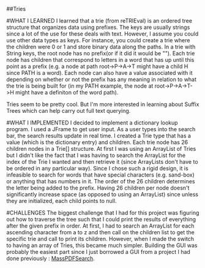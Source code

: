 ##Tries

#WHAT I LEARNED
I learned that a trie (from reTRIEval) is an ordered tree structure that organizes data using prefixes. The keys are usually strings since a lot of the use for these deals with text. However, I assume you could use other data types as keys. For instance, you could create a trie where the children were 0 or 1 and store binary data along the paths. In a trie with String keys, the root node has no prefix(or if it did it would be ""). Each trie node has children that correspond to letters in a word that has up until this point as a prefix (e.g. a node at path root->P->A->T might have a child H since PATH is a word). Each node can also have a value associated with it depending on whether or not the prefix has any meaning in relation to what the trie is being built for (in my PATH example, the node at root->P->A->T->H might have a definiton of the word path).

Tries seem to be pretty cool. But I'm more interested in learning about Suffix Trees which can help carry out full text querying.

#WHAT I IMPLEMENTED
I decided to implement a dictionary lookup program. I used a JFrame to get user input. As a user types into the search bar, the search results update in real time. I created a Trie type that has a value (which is the dictionary entry) and children. Each trie node has 26 children nodes in a Trie[] structure. At first I was using an ArrayList of Tries but I didn't like the fact that I was having to search the ArrayList for the index of the Trie I wanted and then retrieve it (since ArrayLists don't have to be ordered in any particular way). 
Since I chose such a rigid design, it is infeasible to search for words that have special characters (e.g. sand-box) or anything that has numbers in it.  The order of the 26 children determines the letter being added to the prefix. Having 26 children per node doesn't significantly increase space (as opposed to using an ArrayList) since unless they are initialized, each child points to null.

#CHALLENGES
The biggest challenge that I had for this project was figuring out how to traverse the tree such that I could print the results of everything after the given prefix in order. At first, I had to search an ArrayList for each ascending character from a to z and then call on the children list to get the specific trie and call to print its children. However, when I made the switch to having an array of Tries, this became much simpler.
Building the GUI was probably the easiest part since I just borrowed a GUI from a project I had done previously : [MassPDFSearch](https://github.com/jdvp/MassPDFSearch).